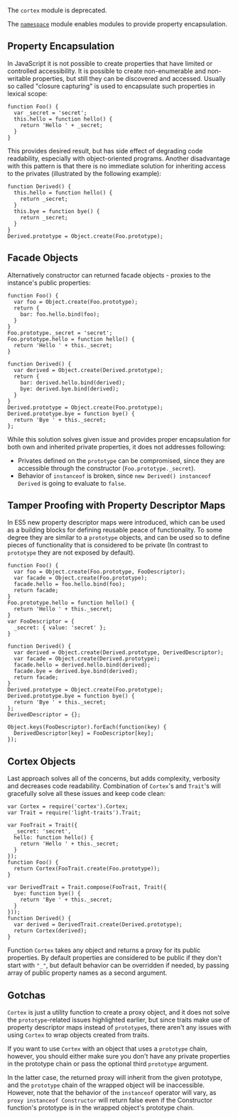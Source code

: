 <!-- This Source Code Form is subject to the terms of the Mozilla Public
   - License, v. 2.0. If a copy of the MPL was not distributed with this
   - file, You can obtain one at http://mozilla.org/MPL/2.0/. -->

<div class="warning">
<p>The <code>cortex</code> module is deprecated.</p>
<p>The <a href="modules/sdk/core/namespace.html"><code>namespace</code></a> module
enables modules to provide property encapsulation.</p>
</div>

## Property Encapsulation ##

In JavaScript it is not possible to create properties that have limited or
controlled accessibility. It is possible to create non-enumerable and
non-writable properties, but still they can be discovered and accessed.
Usually so called "closure capturing" is used to encapsulate such properties
in lexical scope:

    function Foo() {
      var _secret = 'secret';
      this.hello = function hello() {
        return 'Hello ' + _secret;
      }
    }

This provides desired result, but has side effect of degrading code readability,
especially with object-oriented programs. Another disadvantage with this pattern
is that there is no immediate solution for inheriting access to the privates
(illustrated by the following example):

    function Derived() {
      this.hello = function hello() {
        return _secret;
      }
      this.bye = function bye() {
        return _secret;
      }
    }
    Derived.prototype = Object.create(Foo.prototype);

## Facade Objects ##

Alternatively constructor can returned facade objects - proxies to the
instance's public properties:

    function Foo() {
      var foo = Object.create(Foo.prototype);
      return {
        bar: foo.hello.bind(foo);
      }
    }
    Foo.prototype._secret = 'secret';
    Foo.prototype.hello = function hello() {
      return 'Hello ' + this._secret;
    }

    function Derived() {
      var derived = Object.create(Derived.prototype);
      return {
        bar: derived.hello.bind(derived);
        bye: derived.bye.bind(derived);
      }
    }
    Derived.prototype = Object.create(Foo.prototype);
    Derived.prototype.bye = function bye() {
      return 'Bye ' + this._secret;
    };

While this solution solves given issue and provides proper encapsulation for
both own and inherited private properties, it does not addresses following:

 - Privates defined on the `prototype` can be compromised, since they are
   accessible through the constructor (`Foo.prototype._secret`).
 - Behavior of `instanceof` is broken, since `new Derived() instanceof Derived`
   is going to evaluate to `false`.

## Tamper Proofing with Property Descriptor Maps ##

In ES5 new property descriptor maps were introduced, which can be used as a
building blocks for defining reusable peace of functionality. To some degree
they are similar to a `prototype` objects, and can be used so to define pieces
of functionality that is considered to be private (In contrast to `prototype`
they are not exposed by default).

    function Foo() {
      var foo = Object.create(Foo.prototype, FooDescriptor);
      var facade = Object.create(Foo.prototype);
      facade.hello = foo.hello.bind(foo);
      return facade;
    }
    Foo.prototype.hello = function hello() {
      return 'Hello ' + this._secret;
    }
    var FooDescriptor = {
      _secret: { value: 'secret' };
    }

    function Derived() {
      var derived = Object.create(Derived.prototype, DerivedDescriptor);
      var facade = Object.create(Derived.prototype);
      facade.hello = derived.hello.bind(derived);
      facade.bye = derived.bye.bind(derived);
      return facade;
    }
    Derived.prototype = Object.create(Foo.prototype);
    Derived.prototype.bye = function bye() {
      return 'Bye ' + this._secret;
    };
    DerivedDescriptor = {};

    Object.keys(FooDescriptor).forEach(function(key) {
      DerivedDescriptor[key] = FooDescriptor[key];
    });

## Cortex Objects ##

Last approach solves all of the concerns, but adds complexity, verbosity
and decreases code readability. Combination of `Cortex`'s and `Trait`'s
will gracefully solve all these issues and keep code clean:

    var Cortex = require('cortex').Cortex;
    var Trait = require('light-traits').Trait;

    var FooTrait = Trait({
      _secret: 'secret',
      hello: function hello() {
        return 'Hello ' + this._secret;
      }
    });
    function Foo() {
      return Cortex(FooTrait.create(Foo.prototype));
    }

    var DerivedTrait = Trait.compose(FooTrait, Trait({
      bye: function bye() {
        return 'Bye ' + this._secret;
      }
    }));
    function Derived() {
      var derived = DerivedTrait.create(Derived.prototype);
      return Cortex(derived);
    }

Function `Cortex` takes any object and returns a proxy for its public
properties. By default properties are considered to be public if they don't
start with `"_"`, but default behavior can be overridden if needed, by passing
array of public property names as a second argument.

## Gotchas ##

`Cortex` is just a utility function to create a proxy object, and it does not
solve the `prototype`-related issues highlighted earlier, but since traits make
use of property descriptor maps instead of `prototype`s, there aren't any
issues with using `Cortex` to wrap objects created from traits.

If you want to use `Cortex` with an object that uses a `prototype` chain,
however, you should either make sure you don't have any private properties
in the prototype chain or pass the optional third `prototype` argument.

In the latter case, the returned proxy will inherit from the given prototype,
and the `prototype` chain of the wrapped object will be inaccessible.
However, note that the behavior of the `instanceof` operator will vary,
as `proxy instanceof Constructor` will return false even if the Constructor
function's prototype is in the wrapped object's prototype chain.

